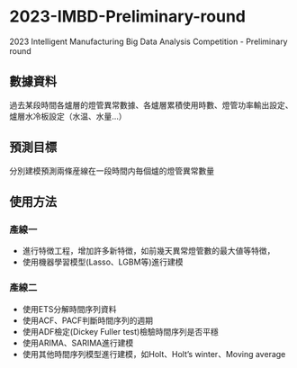 # 2023-IMBD-Preliminary-round
2023 Intelligent Manufacturing Big Data Analysis Competition - Preliminary round

## 數據資料
過去某段時間各爐層的燈管異常數據、各爐層累積使用時數、燈管功率輸出設定、爐層水冷板設定（水温、水量…）
## 預測目標
分別建模預測兩條産線在一段時間内毎個爐的燈管異常數量
## 使用方法

### 產線一
* 進行特徴工程，增加許多新特徴，如前幾天異常燈管數的最大値等特徴，
* 使用機器學習模型(Lasso、LGBM等)進行建模

### 產線二
* 使用ETS分解時間序列資料
* 使用ACF、PACF判斷時間序列的週期
* 使用ADF檢定(Dickey Fuller test)檢驗時間序列是否平穩
* 使用ARIMA、SARIMA進行建模
* 使用其他時間序列模型進行建模，如Holt、Holt’s winter、Moving average
